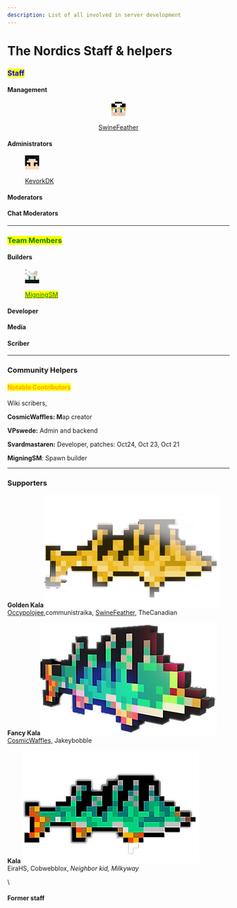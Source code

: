 ```yaml
---
description: List of all involved in server development
---
```


# The Nordics Staff & helpers

### <mark style="color:blue;">Staff</mark>

#### &#x20;                                                                                    Management

<div align="center" data-full-width="true">

<figure><img src="../../../.gitbook/assets/SwineFeather.png" alt=""><figcaption><p><a href="swinefeather.md">SwineFeather</a></p></figcaption></figure>

</div>

#### &#x20;                                                                                   Administrators

<figure><img src="../../../.gitbook/assets/KevorkDK (1).png" alt=""><figcaption><p><a href="server-developers/kevork.md">KevorkDK</a></p></figcaption></figure>

#### &#x20;                                                                                     Moderators

#### &#x20;                                                                                Chat Moderators

***

### <mark style="color:green;">Team Members</mark>

#### &#x20;                                                                                          Builders

<figure><img src="../../../.gitbook/assets/MigningSM.png" alt=""><figcaption><p><a href="server-developers/migningsm.md"><mark style="color:green;">MigningSM</mark></a></p></figcaption></figure>

#### &#x20;                                                                                        Developer

#### &#x20;                                                                                           Media

#### &#x20;                                                                                           **Scriber**

***

### Community Helpers

#### <mark style="color:orange;">Notable Contributors</mark>

Wiki scribers,&#x20;

**CosmicWaffles: M**ap creator

**VPswede:** Admin and backend

**Svardmastaren:** Developer, patches: Oct24, Oct 23, Oct 21&#x20;

**MigningSM**: Spawn builder

***

### Supporters

**Golden Kala**<img src="../../../.gitbook/assets/GoldenKala (1).png" alt="" data-size="line">\
[Occypolojee](../../../towny/towns/baltics-region/superalko/superalko-residents/occypolojee.md),communistraika, [SwineFeather](swinefeather.md), TheCanadian

**Fancy Kala**<img src="../../../.gitbook/assets/FancyKala.png" alt="" data-size="line">\
[CosmicWaffles](../../../towny/towns/finland-region/garvia/garvian-residents/cosmicwaffles.md), Jakeybobble

**Kala** <img src="../../../.gitbook/assets/Kala.png" alt="" data-size="line">\
EiraHS, Cobwebblox, _Neighbor kid, Milkyway_



\


#### Former staff
